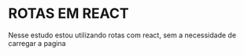 # ROTAS EM REACT 
Nesse estudo estou utilizando rotas com react, sem a necessidade de carregar a pagina

